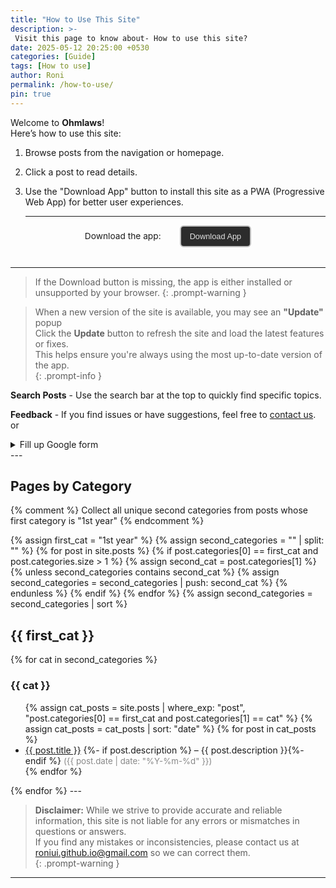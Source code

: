 ```yaml
---
title: "How to Use This Site"
description: >-
 Visit this page to know about- How to use this site?
date: 2025-05-12 20:25:00 +0530
categories: [Guide]
tags: [How to use]
author: Roni
permalink: /how-to-use/
pin: true
---
```


Welcome to **Ohmlaws**!  
Here’s how to use this site:

1. Browse posts from the navigation or homepage.
2. Click a post to read details.
3. Use the "Download App" button to install this site as a PWA (Progressive Web App) for better user experiences.
 
   ---
   
<div class="sbco" id="pwa-install-section">
  <span id="pwa-install-text">Download the app:</span>
  <button id="pwa-install-btn">Download App</button>
</div>

   ---
   
> If the Download button is missing, the app is either installed or unsupported by your browser.
{: .prompt-warning }

> When a new version of the site is available, you may see an **"Update"** popup  
> Click the **Update** button to refresh the site and load the latest features or fixes.  
> This helps ensure you're always using the most up-to-date version of the app.  
{: .prompt-info }

**Search Posts** -
Use the search bar at the top to quickly find specific topics.

**Feedback** - 
If you find issues or have suggestions, feel free to [contact us](mailto:roniui.github.io@gmail.com).
or 
<details>
  <summary>Fill up Google form</summary>
<iframe src="https://docs.google.com/forms/d/e/1FAIpQLSeIvBGzPXlJiYrUlBTd2FK2UNeOa8Vd8mTn7YuDQSGXs-MNnw/viewform?embedded=true" width="100%" height="1280" frameborder="0" marginheight="0" marginwidth="0">Loading…</iframe>
</details>
---

## Pages by Category

{% comment %}
Collect all unique second categories from posts whose first category is "1st year"
{% endcomment %}

{% assign first_cat = "1st year" %}
{% assign second_categories = "" | split: "" %}
{% for post in site.posts %}
  {% if post.categories[0] == first_cat and post.categories.size > 1 %}
    {% assign second_cat = post.categories[1] %}
    {% unless second_categories contains second_cat %}
      {% assign second_categories = second_categories | push: second_cat %}
    {% endunless %}
  {% endif %}
{% endfor %}
{% assign second_categories = second_categories | sort %}

<h2> {{ first_cat }}</h2>
{% for cat in second_categories %}
  <h3>{{ cat }}</h3>
  <ul>
    {% assign cat_posts = site.posts | where_exp: "post", "post.categories[0] == first_cat and post.categories[1] == cat" %}
    {% assign cat_posts = cat_posts | sort: "date" %}
    {% for post in cat_posts %}
      <li>
        <a href="{{ post.url | relative_url }}">{{ post.title }}</a>
        {%- if post.description %} – {{ post.description }}{%- endif %}
        <span style="color: #888; font-size: 0.95em;">
          ({{ post.date | date: "%Y-%m-%d" }})
        </span>
      </li>
    {% endfor %}
  </ul>
{% endfor %}
---

> **Disclaimer:** While we strive to provide accurate and reliable information, this site is not liable for any errors or mismatches in questions or answers.  
> If you find any mistakes or inconsistencies, please contact us at [roniui.github.io@gmail.com](mailto:roniui.github.io@gmail.com) so we can correct them.  
{: .prompt-warning }
 
---
<style>
.sbco {
  display: flex;
  align-items: center;
  justify-content: center;
  margin-top: auto;        /* Pushes to bottom if sidebar is flex-column */
  margin-bottom: 32px;     /* Space from bottom */
  width: 100%;
  font-size: 0.98em;
  /* If your sidebar is NOT flex, use padding-top: 60px; instead of margin-top:auto */
  gap: 30px;
  }
#pwa-install-btn {
  padding: 8px 14px;
  font-size: 0.8rem;
  color: #e0e0e0;
  background: #2c2c2c;
  border: 2px solid #c0c0c0;
  border-radius: 6px;
  box-shadow: none;
  cursor: pointer;
  transition: background 0.3s, transform 0.2s;
}
#pwa-install-btn:hover, #pwa-install-btn:focus {
  background: #313745;
  color: #fff;
  transform: translateY(-2px) scale(1.03);
  outline: none;
}
</style>
